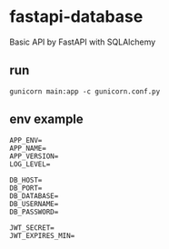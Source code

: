 # fastapi-database

Basic API by FastAPI with SQLAlchemy

## run

    gunicorn main:app -c gunicorn.conf.py

## env example

    APP_ENV=
    APP_NAME=
    APP_VERSION=
    LOG_LEVEL=

    DB_HOST=
    DB_PORT=
    DB_DATABASE=
    DB_USERNAME=
    DB_PASSWORD=

    JWT_SECRET=
    JWT_EXPIRES_MIN=